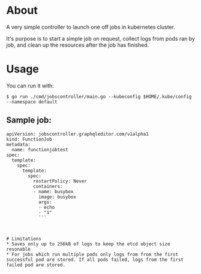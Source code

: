 # About
A very simple controller to launch one off jobs in kubernetes cluster.

It's purpose is to start a simple job on request, collect logs from pods ran by job, and clean up the resources after the job has finished.

# Usage

You can run it with:

```
$ go run ./cmd/jobscontroller/main.go --kubeconfig $HOME/.kube/config --namespace default
```


## Sample job:

```
apiVersion: jobscontroller.graphqleditor.com/v1alpha1
kind: FunctionJob
metadata:
  name: functionjobtest
spec:
  template:
    spec:
      template:
        spec:
          restartPolicy: Never
          containers:
          - name: busybox
            image: busybox
            args:
            - echo
            - "1"
			```



# Limitations
* Saves only up to 256kB of logs to keep the etcd object size resonable
* For jobs which run multiple pods only logs from from the first successful pod are stored. If all pods failed, logs from the first failed pod are stored.
